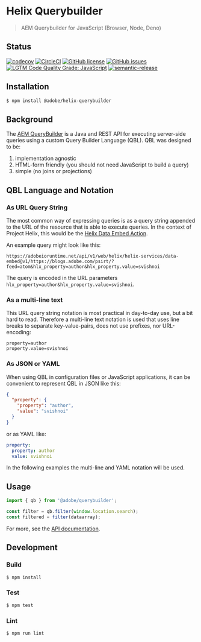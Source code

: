 # Helix Querybuilder

> AEM Querybuilder for JavaScript (Browser, Node, Deno)

## Status
[![codecov](https://img.shields.io/codecov/c/github/adobe/helix-querybuilder.svg)](https://codecov.io/gh/adobe/helix-querybuilder)
[![CircleCI](https://img.shields.io/circleci/project/github/adobe/helix-querybuilder.svg)](https://circleci.com/gh/adobe/helix-querybuilder)
[![GitHub license](https://img.shields.io/github/license/adobe/helix-querybuilder.svg)](https://github.com/adobe/helix-querybuilder/blob/master/LICENSE.txt)
[![GitHub issues](https://img.shields.io/github/issues/adobe/helix-querybuilder.svg)](https://github.com/adobe/helix-querybuilder/issues)
[![LGTM Code Quality Grade: JavaScript](https://img.shields.io/lgtm/grade/javascript/g/adobe/helix-querybuilder.svg?logo=lgtm&logoWidth=18)](https://lgtm.com/projects/g/adobe/helix-querybuilder)
[![semantic-release](https://img.shields.io/badge/%20%20%F0%9F%93%A6%F0%9F%9A%80-semantic--release-e10079.svg)](https://github.com/semantic-release/semantic-release)

## Installation

```bash
$ npm install @adobe/helix-querybuilder
```
## Background

The [AEM QueryBuilder](https://docs.adobe.com/content/help/en/experience-manager-65/developing/platform/query-builder/querybuilder-api.html) is a Java and REST API for executing server-side queries using a custom Query Builder Language (QBL). QBL was designed to be:

1. implementation agnostic
2. HTML-form friendly (you should not need JavaScript to build a query)
3. simple (no joins or projections)

## QBL Language and Notation

### As URL Query String

The most common way of expressing queries is as a query string appended to the URL of the resource that is able to execute queries. In the context of Project Helix, this would be the [Helix Data Embed Action](https://github.com/adobe/helix-data-embed#filtering-results).

An example query might look like this:

```
https://adobeioruntime.net/api/v1/web/helix/helix-services/data-embed@v1/https://blogs.adobe.com/psirt/?feed=atom&hlx_property=author&hlx_property.value=svishnoi
```

The query is encoded in the URL parameters `hlx_property=author&hlx_property.value=svishnoi`.

### As a multi-line text

This URL query string notation is most practical in day-to-day use, but a bit hard to read. Therefore a multi-line text notation is used that uses line breaks to separate key-value-pairs, does not use prefixes, nor URL-encoding:

```
property=author
property.value=svishnoi
```

### As JSON or YAML

When using QBL in configuration files or JavaScript applications, it can be convenient to represent QBL in JSON like this:

```json
{
  "property": {
    "property": "author",
    "value": "svishnoi"
  }
}
```

or as YAML like:

```yaml
property:
  property: author
  value: svishnoi
```

In the following examples the multi-line and YAML notation will be used.

## Usage

```javascript
import { qb } from '@adobe/querybuilder';

const filter = qb.filter(window.location.search);
const filtered = filter(dataarray);
```

For more, see the [API documentation](docs/API.md).

## Development

### Build

```bash
$ npm install
```

### Test

```bash
$ npm test
```

### Lint

```bash
$ npm run lint
```
